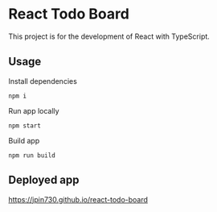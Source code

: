 # React Todo Board

This project is for the development of React with TypeScript.

## Usage

Install dependencies

```
npm i
```

Run app locally

```
npm start
```

Build app

```
npm run build
```

## Deployed app

https://jpin730.github.io/react-todo-board
